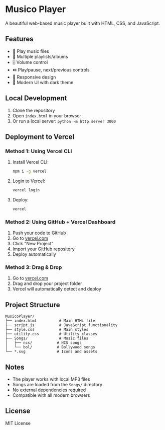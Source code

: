 # Musico Player

A beautiful web-based music player built with HTML, CSS, and JavaScript.

## Features

- 🎵 Play music files
- 📁 Multiple playlists/albums
- 🎚️ Volume control
- ⏯️ Play/pause, next/previous controls
- 📱 Responsive design
- 🎨 Modern UI with dark theme

## Local Development

1. Clone the repository
2. Open `index.html` in your browser
3. Or run a local server: `python -m http.server 3000`

## Deployment to Vercel

### Method 1: Using Vercel CLI

1. Install Vercel CLI:
   ```bash
   npm i -g vercel
   ```

2. Login to Vercel:
   ```bash
   vercel login
   ```

3. Deploy:
   ```bash
   vercel
   ```

### Method 2: Using GitHub + Vercel Dashboard

1. Push your code to GitHub
2. Go to [vercel.com](https://vercel.com)
3. Click "New Project"
4. Import your GitHub repository
5. Deploy automatically

### Method 3: Drag & Drop

1. Go to [vercel.com](https://vercel.com)
2. Drag and drop your project folder
3. Vercel will automatically detect and deploy

## Project Structure

```
MusicoPlayer/
├── index.html          # Main HTML file
├── script.js           # JavaScript functionality
├── style.css           # Main styles
├── utility.css         # Utility classes
├── Songs/              # Music files
│   ├── ncs/           # NCS songs
│   └── bol/           # Bollywood songs
└── *.svg              # Icons and assets
```

## Notes

- The player works with local MP3 files
- Songs are loaded from the `Songs/` directory
- No external dependencies required
- Compatible with all modern browsers

## License

MIT License

